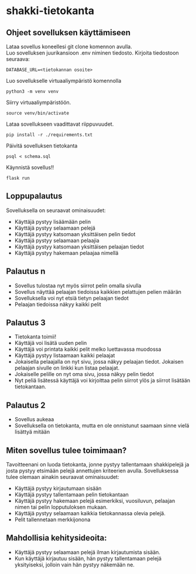 # shakki-tietokanta
## Ohjeet sovelluksen käyttämiseen
Lataa sovellus koneellesi git clone komennon avulla.  
Luo sovelluksen juurikansioon .env niminen tiedosto. Kirjoita tiedostoon seuraava:  
```
DATABASE_URL=<tietokannan osoite>
```
Luo sovellukselle virtuaaliympäristö komennolla  
```
python3 -m venv venv
```
Siirry virtuaaliympäristöön.
```
source venv/bin/activate
```
Lataa sovellukseen vaadittavat riippuvuudet.
```
pip install -r ./requirements.txt
```
Päivitä sovelluksen tietokanta
```
psql < schema.sql
```
Käynnistä sovellus!!
```
flask run
```
## Loppupalautus
Sovelluksella on seuraavat ominaisuudet:
- Käyttäjä  pystyy lisäämään pelin
- Käyttäjä pystyy selaamaan pelejä
- Käyttäjä pystyy katsomaan yksittäisen pelin tiedot
- Käyttäjä pystyy selaamaan pelaajia
- Käyttäjä pystyy katsomaan yksittäisen pelaajan tiedot
- Käyttäjä pystyy hakemaan pelaajaa nimellä

## Palautus n
- Sovellus tulostaa nyt myös siirrot pelin omalla sivulla
- Sovellus näyttää pelaajan tiedoissa kaikkien pelattujen pelien määrän
- Sovelluksella voi nyt etsiä tietyn pelaajan tiedot
- Pelaajan tiedoissa näkyy kaikki pelit

## Palautus 3
- Tietokanta toimii!
- Käyttäjä voi lisätä uuden pelin
- Käyttäjä voi printata kaikki pelit melko luettavassa muodossa
- Käyttäjä pystyy listaamaan kaikki pelaajat
- Jokaisella pelaajalla on nyt sivu, jossa näkyy pelaajan tiedot. Jokaisen pelaajan sivulle on linkki kun listaa pelaajat.
- Jokaiselle pelille on nyt oma sivu, jossa näkyy pelin tiedot
- Nyt peliä lisätessä käyttäjä voi kirjoittaa pelin siirrot ylös ja siirrot lisätään tietokantaan.

## Palautus 2
- Sovellus aukeaa
- Sovelluksella on tietokanta, mutta en ole onnistunut saamaan sinne vielä lisättyä mitään

## Miten sovellus tulee toimimaan?

Tavoitteenani on luoda tietokanta, jonne pystyy tallentamaan shakkipelejä ja josta pystyy etsimään pelejä annettujen kriteerien avulla. Sovelluksessa tulee olemaan ainakin seuraavat ominaisuudet:  
- Käyttäjä pystyy kirjautumaan sisään
- Käyttäjä pystyy tallentamaan pelin tietokantaan
- Käyttäjä pystyy hakemaan pelejä esimerkiksi, vuosiluvun, pelaajan nimen tai pelin lopputuloksen mukaan.
- Käyttäjä pystyy selaamaan kaikkia tietokannassa olevia pelejä.
- Pelit tallennetaan merkkijonona

## Mahdollisia kehitysideoita:
- Käyttäjä pystyy selaamaan pelejä ilman kirjautumista sisään.
- Kun käyttäjä kirjautuu sisään, hän pystyy tallentamaan pelejä yksityiseksi, jolloin vain hän pystyy näkemään ne.
